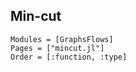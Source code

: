 ## Min-cut

```@autodocs
Modules = [GraphsFlows]
Pages = ["mincut.jl"]
Order = [:function, :type]
```
